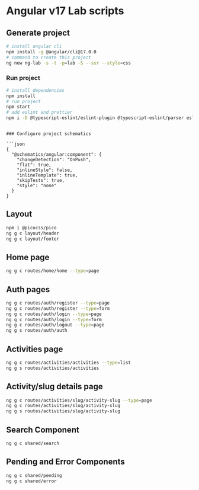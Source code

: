 # Angular v17 Lab scripts

## Generate project

```bash
# install angular cli
npm install -g @angular/cli@17.0.0
# command to create this project
ng new ng-lab -s -t -p=lab -S --ssr --style=css
```

### Run project

```bash
# install dependencies
npm install
# run project
npm start
# add eslint and prettier
npm i -D @typescript-eslint/eslint-plugin @typescript-eslint/parser eslint eslint-config-prettier prettier typescript
```

````

### Configure project schematics

```json
{
  "@schematics/angular:component": {
    "changeDetection": "OnPush",
    "flat": true,
    "inlineStyle": false,
    "inlineTemplate": true,
    "skipTests": true,
    "style": "none"
  }
}
````

## Layout

```bash
npm i @picocss/pico
ng g c layout/header
ng g c layout/footer
```

## Home page

```bash
ng g c routes/home/home --type=page
```

## Auth pages

```bash
ng g c routes/auth/register --type=page
ng g c routes/auth/register --type=form
ng g c routes/auth/login --type=page
ng g c routes/auth/login --type=form
ng g c routes/auth/logout --type=page
ng g s routes/auth/auth
```

## Activities page

```bash
ng g c routes/activities/activities --type=list
ng g s routes/activities/activities
```

## Activity/slug details page

```bash
ng g c routes/activities/slug/activity-slug --type=page
ng g c routes/activities/slug/activity-slug
ng g s routes/activities/slug/activity-slug
```

## Search Component

```bash
ng g c shared/search
```

## Pending and Error Components

```bash
ng g c shared/pending
ng g c shared/error
```
